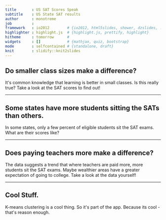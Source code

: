 ```yaml
---
title       : US SAT Scores Speak
subtitle    : US State SAT results 
author      : monotreme
job         : 
framework   : io2012        # {io2012, html5slides, shower, dzslides, ...}
highlighter : highlight.js  # {highlight.js, prettify, highlight}
hitheme     : tomorrow      # 
widgets     : []            # {mathjax, quiz, bootstrap}
mode        : selfcontained # {standalone, draft}
knit        : slidify::knit2slides
---
```



## Do smaller class sizes make a difference?
It's common knowledge that learning is better in small classes.  Is this really true? Take a look at the SAT scores to find out!

---

## Some states have more students sitting the SATs than others.
In some states, only a few percent of eligible students sit the SAT exams.  What are their scores like?

---
## Does paying teachers more make a difference?
The data suggests a trend that where teachers are paid more, more students sit the SAT exams. Maybe wealthier areas have a greater expectation of going to college.  Take a look at the data yourself! 

---
## Cool Stuff.
K-means clustering is a cool thing.  So it's part of the app.  Because its cool - that's reason enough.



